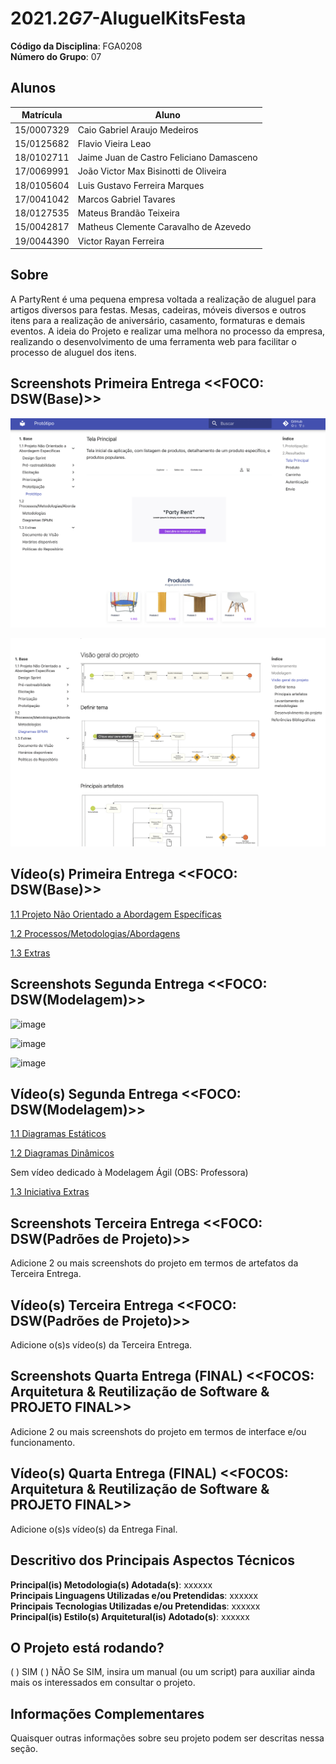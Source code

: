 # 2021.2*G7*-AluguelKitsFesta

**Código da Disciplina**: FGA0208<br>
**Número do Grupo**: 07<br>

## Alunos

| Matrícula  | Aluno                                    |
| ---------- | ---------------------------------------- |
| 15/0007329 | Caio Gabriel Araujo Medeiros             |
| 15/0125682 | Flavio Vieira Leao                       |
| 18/0102711 | Jaime Juan de Castro Feliciano Damasceno |
| 17/0069991 | João Victor Max Bisinotti de Oliveira    |
| 18/0105604 | Luis Gustavo Ferreira Marques            |
| 17/0041042 | Marcos Gabriel Tavares                   |
| 18/0127535 | Mateus Brandão Teixeira                  |
| 15/0042817 | Matheus Clemente Caravalho de Azevedo    |
| 19/0044390 | Victor Rayan Ferreira                    |

## Sobre

A PartyRent é uma pequena empresa voltada a realização de aluguel para artigos diversos para festas. Mesas, cadeiras, móveis diversos e outros itens para a realização de aniversário, casamento, formaturas e demais eventos. A ideia do Projeto e realizar uma melhora no processo da empresa, realizando o desenvolvimento de uma ferramenta web para facilitar o processo de aluguel dos itens.

## Screenshots Primeira Entrega <<FOCO: DSW(Base)>>

![Entrega1_p1](Imagem/Print_entrega1_p1.png)

![Entrega1_p2](Imagem/Print_entrega1_p2.png)

## Vídeo(s) Primeira Entrega <<FOCO: DSW(Base)>>

[1.1 Projeto Não Orientado a Abordagem Específicas](https://youtu.be/0TakkRStXLM)

[1.2 Processos/Metodologias/Abordagens](https://youtu.be/OKHi1pNN1YU)

[1.3 Extras](https://www.youtube.com/embed/0MUihEyvvKA)

## Screenshots Segunda Entrega <<FOCO: DSW(Modelagem)>>

![image](https://user-images.githubusercontent.com/49578168/155055221-7ad0eef1-6f19-4bfe-944d-e37e81b74f4d.png)

![image](https://user-images.githubusercontent.com/49578168/155055122-31e45c4b-9434-4182-9335-3556b7746b37.png)

![image](https://user-images.githubusercontent.com/49578168/155055180-a70b4cc0-92d5-425d-ae76-b267f342c13d.png)

## Vídeo(s) Segunda Entrega <<FOCO: DSW(Modelagem)>>

[1.1 Diagramas Estáticos](https://youtu.be/pXTeUW1cIAY)

[1.2 Diagramas Dinâmicos](https://youtu.be/28nr1x4xEpI)

Sem vídeo dedicado à Modelagem Ágil (OBS: Professora)

[1.3 Iniciativa Extras](https://youtu.be/YmTdhNQjAko)

## Screenshots Terceira Entrega <<FOCO: DSW(Padrões de Projeto)>>

Adicione 2 ou mais screenshots do projeto em termos de artefatos da Terceira Entrega.

## Vídeo(s) Terceira Entrega <<FOCO: DSW(Padrões de Projeto)>>

Adicione o(s)s vídeo(s) da Terceira Entrega.

## Screenshots Quarta Entrega (FINAL) <<FOCOS: Arquitetura & Reutilização de Software & PROJETO FINAL>>

Adicione 2 ou mais screenshots do projeto em termos de interface e/ou funcionamento.

## Vídeo(s) Quarta Entrega (FINAL) <<FOCOS: Arquitetura & Reutilização de Software & PROJETO FINAL>>

Adicione o(s)s vídeo(s) da Entrega Final.

## Descritivo dos Principais Aspectos Técnicos

**Principal(is) Metodologia(s) Adotada(s)**: xxxxxx<br>
**Principais Linguagens Utilizadas e/ou Pretendidas**: xxxxxx<br>
**Principais Tecnologias Utilizadas e/ou Pretendidas**: xxxxxx<br>
**Principal(is) Estilo(s) Arquitetural(is) Adotado(s)**: xxxxxx<br>

## O Projeto está rodando?

( ) SIM
( ) NÃO
Se SIM, insira um manual (ou um script) para auxiliar ainda mais os interessados em consultar o projeto.

## Informações Complementares

Quaisquer outras informações sobre seu projeto podem ser descritas nessa seção.
